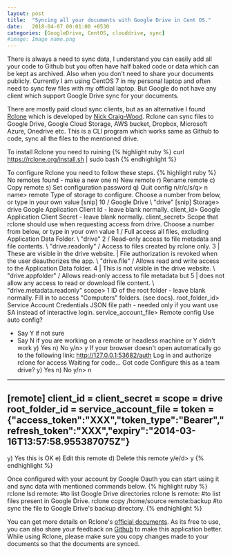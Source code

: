 ```yaml
---
layout: post
title:  "Syncing all your documents with Google Drive in Cent OS."
date:   2018-04-07 00:01:00 +0530
categories: [GoogleDrive, CentOS, clouddrive, sync]
#image: Image name.png
---
```


There is always a need to sync data, I understand you can easily add all your code to Github but you
often have half baked code or data which can be kept as archived. Also when you don't need to share your
documents publicly. Currently I am using CentOS 7 in my personal laptop and often need to sync few files with my official laptop. But Google do not have any client which support Google Drive sync for your documents.

There are mostly paid cloud sync clients, but as an alternative I found [Rclone](https://rclone.org/drive/) which is developed by [Nick Craig-Wood](https://github.com/ncw). Rclone can sync files to Google Drive, Google Cloud
Storage, AWS bucket, Dropbox, Microsoft Azure, Onedrive etc. This is a CLI program which works same as Github
to code, sync all the files to the mentioned drive.

To install Rclone you need to ruining
{% highlight ruby %}
curl https://rclone.org/install.sh | sudo bash
{% endhighlight %}

To configure Rclone you need to follow these steps.
{% highlight ruby %}
No remotes found - make a new one
n) New remote
r) Rename remote
c) Copy remote
s) Set configuration password
q) Quit config
n/r/c/s/q> n
name> remote
Type of storage to configure.
Choose a number from below, or type in your own value
[snip]
10 / Google Drive
   \ "drive"
[snip]
Storage> drive
Google Application Client Id - leave blank normally.
client_id>
Google Application Client Secret - leave blank normally.
client_secret>
Scope that rclone should use when requesting access from drive.
Choose a number from below, or type in your own value
 1 / Full access all files, excluding Application Data Folder.
   \ "drive"
 2 / Read-only access to file metadata and file contents.
   \ "drive.readonly"
   / Access to files created by rclone only.
 3 | These are visible in the drive website.
   | File authorization is revoked when the user deauthorizes the app.
   \ "drive.file"
   / Allows read and write access to the Application Data folder.
 4 | This is not visible in the drive website.
   \ "drive.appfolder"
   / Allows read-only access to file metadata but
 5 | does not allow any access to read or download file content.
   \ "drive.metadata.readonly"
scope> 1
ID of the root folder - leave blank normally.  Fill in to access "Computers" folders. (see docs).
root_folder_id>
Service Account Credentials JSON file path - needed only if you want use SA instead of interactive login.
service_account_file>
Remote config
Use auto config?
 * Say Y if not sure
 * Say N if you are working on a remote or headless machine or Y didn't work
y) Yes
n) No
y/n> y
If your browser doesn't open automatically go to the following link: http://127.0.0.1:53682/auth
Log in and authorize rclone for access
Waiting for code...
Got code
Configure this as a team drive?
y) Yes
n) No
y/n> n
--------------------
[remote]
client_id =
client_secret =
scope = drive
root_folder_id =
service_account_file =
token = {"access_token":"XXX","token_type":"Bearer","refresh_token":"XXX","expiry":"2014-03-16T13:57:58.955387075Z"}
--------------------
y) Yes this is OK
e) Edit this remote
d) Delete this remote
y/e/d> y
{% endhighlight %}

Once configured with your account by Google Oauth you can start using it and sync data with mentioned
commands below.
{% highlight ruby %}
rclone lsd remote:          #to list Google Drive directories
rclone ls remote:           #to list files present in Google Drive.
rclone copy /home/source remote:backup          #to sync the file to Google Drive's backup directory.
{% endhighlight %}

You can get more details on Rclone's [official documents](https://rclone.org/drive/). As its free to use,
you can also share your feedback on [Github](https://github.com/ncw/rclone/) to make this application better.
While using Rclone, please make sure you copy changes made to your documents so that the documents are synced.
